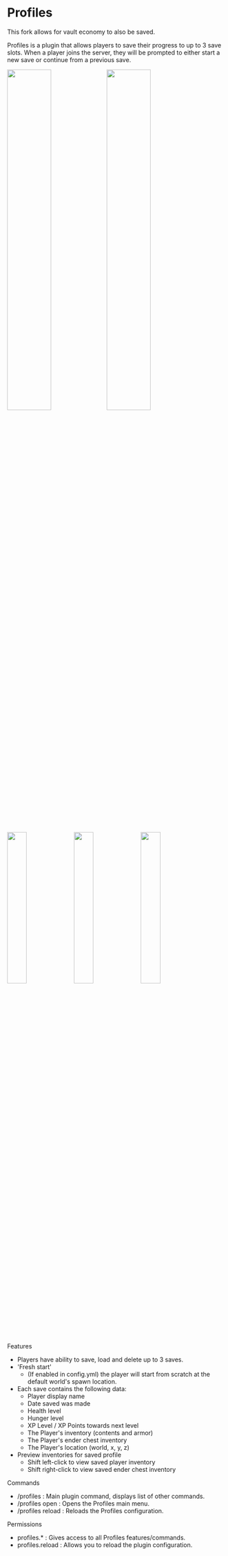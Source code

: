 # Profiles
This fork allows for vault economy to also be saved.

Profiles is a plugin that allows players to save their progress to up to 3 save slots. When a player joins the server, they will be prompted to either start a new save or continue from a previous save.

<img src="https://user-images.githubusercontent.com/52573645/111053091-f218b680-842e-11eb-98a2-7701359d01c4.png" width="45%"></img> <img src="https://user-images.githubusercontent.com/52573645/111053092-f218b680-842e-11eb-8cb9-e457870230e2.png" width="45%"></img>

<img src="https://user-images.githubusercontent.com/52573645/111102872-79dfed00-8523-11eb-8724-e72fb97eb79a.png" width="30%"></img> <img src="https://user-images.githubusercontent.com/52573645/111102873-7a788380-8523-11eb-8dd5-37b3fad58383.png" width="30%"></img> <img src="https://user-images.githubusercontent.com/52573645/111102874-7a788380-8523-11eb-800f-a7d61e9e2e0c.png" width="30%"></img>

Features
  - Players have ability to save, load and delete up to 3 saves.
  - 'Fresh start'
    - (If enabled in config.yml) the player will start from scratch at the default world's spawn location.
  - Each save contains the following data:
    - Player display name
    - Date saved was made
    - Health level
    - Hunger level
    - XP Level / XP Points towards next level
    - The Player's inventory (contents and armor)
    - The Player's ender chest inventory
    - The Player's location (world, x, y, z)
  - Preview inventories for saved profile
    - Shift left-click to view saved player inventory
    - Shift right-click to view saved ender chest inventory

Commands
  - /profiles : Main plugin command, displays list of other commands.
  - /profiles open : Opens the Profiles main menu.
  - /profiles reload : Reloads the Profiles configuration.

Permissions
  - profiles.* : Gives access to all Profiles features/commands.
  - profiles.reload : Allows you to reload the plugin configuration.
